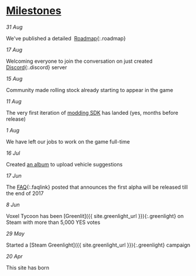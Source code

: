 # [Milestones](/news)

*31 Aug*

We've published a detailed&nbsp;&nbsp;[Roadmap](https://trello.com/b/3susroHe/vt-roadmap){:.roadmap}

*17 Aug*

Welcoming everyone to join the conversation on just created [Discord](//discord.gg/64KPWd5){:.discord} server

*15 Aug*

Community made rolling stock already starting to appear in the game

*11 Aug*

The very first iteration of [modding SDK](/sdk) has landed (yes, months before release)

*1 Aug*

We have left our jobs to work on the game full-time

*16 Jul*

Created [an album](https://photos.google.com/share/AF1QipPAGVzZA9E19myqCazAbI6i-fWefU3Hx6bUao0gyAtgPCLhzYJKJsZg7lPBopp6EQ?key=ellVRmVlbVZyYVBCN1RMUmtqYzdQRlE5X2oxXzNn) to upload vehicle suggestions

*17 Jun*

The [FAQ](/faq){:.faqlink} posted that announces the first alpha will be released till the end of 2017

*8 Jun*

Voxel Tycoon has been [Greenlit]({{ site.greenlight_url }}){:.greenlight} on Steam with more than 5,000 YES votes

*29 May*

Started a [Steam Greenlight]({{ site.greenlight_url }}){:.greenlight} campaign

*20 Apr*

This site has born